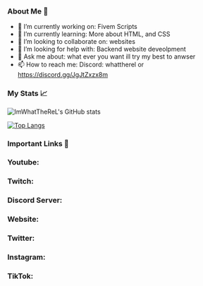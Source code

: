 

<!--
**Imwhattherel/imwhattherel** is a ✨ _special_ ✨ repository because its `README.md` (this file) appears on your GitHub profile.
-->

### About Me 📌

- 🔭 I’m currently working on: Fivem Scripts
- 🌱 I’m currently learning: More about HTML, and CSS
- 👯 I’m looking to collaborate on: websites
- 🤔 I’m looking for help with: Backend website deveolpment 
- 💬 Ask me about: what ever you want ill try my best to anwser 
- 📫 How to reach me: Discord: whattherel or https://discord.gg/JgJtZxzx8m


### My Stats 📈

![ImWhatTheReL's GitHub stats](https://github-readme-stats.vercel.app/api?username=imwhattherel&show_icons=true&theme=github_dark)

[![Top Langs](https://github-readme-stats.vercel.app/api/top-langs/?username=imwhattherel&layout=compact&theme=github_dark)](https://github.com/anuraghazra/github-readme-stats)

### Important Links 🔗

### Youtube:
### Twitch:
### Discord Server: 
### Website:
### Twitter:
### Instagram:
### TikTok:

